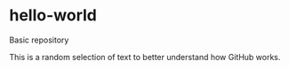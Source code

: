 # hello-world
Basic repository

This is a random selection of text to better understand how GitHub works. 
